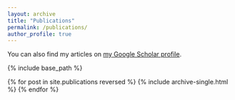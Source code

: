 ```yaml
---
layout: archive
title: "Publications"
permalink: /publications/
author_profile: true
---
```

You can also find my articles on [my Google Scholar profile](https://scholar.google.com/citations?view_op=list_works&hl=en&hl=en&user=WdrLhUkAAAAJ&sortby=pubdate").

{% include base_path %}

{% for post in site.publications reversed %}
  {% include archive-single.html %}
{% endfor %}
